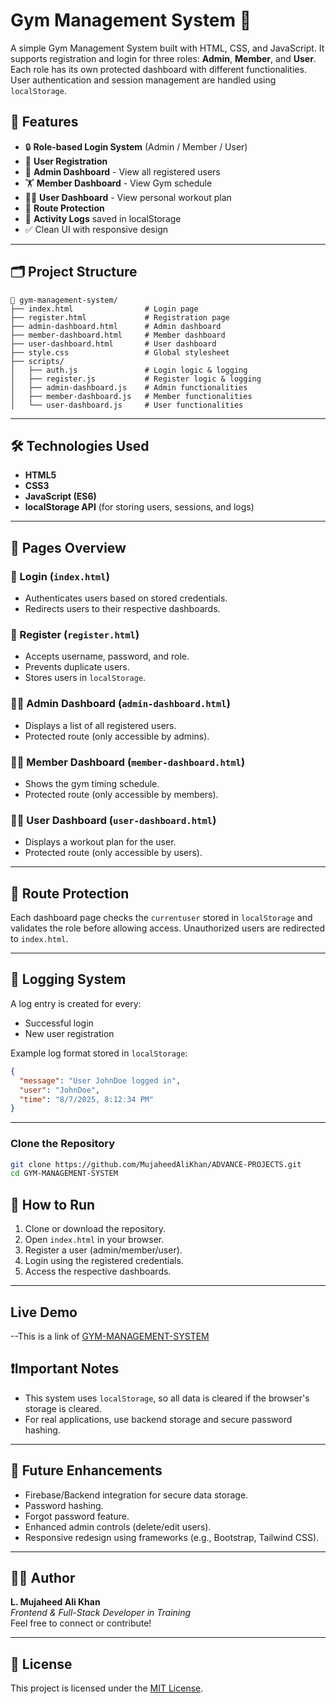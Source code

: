 # Gym Management System 💪

A simple Gym Management System built with HTML, CSS, and JavaScript. It supports registration and login for three roles: **Admin**, **Member**, and **User**. Each role has its own protected dashboard with different functionalities. User authentication and session management are handled using `localStorage`.

## 🚀 Features

- 🔒 **Role-based Login System** (Admin / Member / User)
- 📝 **User Registration**
- 👥 **Admin Dashboard** - View all registered users
- 🏋️ **Member Dashboard** - View Gym schedule
- 🧑‍💻 **User Dashboard** - View personal workout plan
- 🚫 **Route Protection**
- 📃 **Activity Logs** saved in localStorage
- ✅ Clean UI with responsive design

---

## 🗂️ Project Structure

```
📁 gym-management-system/
├── index.html                # Login page
├── register.html             # Registration page
├── admin-dashboard.html      # Admin dashboard
├── member-dashboard.html     # Member dashboard
├── user-dashboard.html       # User dashboard
├── style.css                 # Global stylesheet
├── scripts/
│   ├── auth.js               # Login logic & logging
│   ├── register.js           # Register logic & logging
│   ├── admin-dashboard.js    # Admin functionalities
│   ├── member-dashboard.js   # Member functionalities
│   └── user-dashboard.js     # User functionalities
```

---

## 🛠️ Technologies Used

- **HTML5**
- **CSS3**
- **JavaScript (ES6)**
- **localStorage API** (for storing users, sessions, and logs)

---

## 📄 Pages Overview

### 🔐 Login (`index.html`)
- Authenticates users based on stored credentials.
- Redirects users to their respective dashboards.

### 🧾 Register (`register.html`)
- Accepts username, password, and role.
- Prevents duplicate users.
- Stores users in `localStorage`.

### 🧑‍💼 Admin Dashboard (`admin-dashboard.html`)
- Displays a list of all registered users.
- Protected route (only accessible by admins).

### 🧍‍♂️ Member Dashboard (`member-dashboard.html`)
- Shows the gym timing schedule.
- Protected route (only accessible by members).

### 🏃‍♂️ User Dashboard (`user-dashboard.html`)
- Displays a workout plan for the user.
- Protected route (only accessible by users).

---

## 🔐 Route Protection

Each dashboard page checks the `currentuser` stored in `localStorage` and validates the role before allowing access. Unauthorized users are redirected to `index.html`.

---

## 🔄 Logging System

A log entry is created for every:
- Successful login
- New user registration

Example log format stored in `localStorage`:
```json
{
  "message": "User JohnDoe logged in",
  "user": "JohnDoe",
  "time": "8/7/2025, 8:12:34 PM"
}
```

---

### Clone the Repository

```bash
git clone https://github.com/MujaheedAliKhan/ADVANCE-PROJECTS.git
cd GYM-MANAGEMENT-SYSTEM
```

## 🧪 How to Run

1. Clone or download the repository.
2. Open `index.html` in your browser.
3. Register a user (admin/member/user).
4. Login using the registered credentials.
5. Access the respective dashboards.

---

## Live Demo
--This is a link of [GYM-MANAGEMENT-SYSTEM](https://mujaheedalikhan.github.io/ADVANCE-PROJECTS/GYM-MANAGEMENT-SYSTEM/index.html)

## ❗Important Notes

- This system uses `localStorage`, so all data is cleared if the browser's storage is cleared.
- For real applications, use backend storage and secure password hashing.

---

## 📌 Future Enhancements

- Firebase/Backend integration for secure data storage.
- Password hashing.
- Forgot password feature.
- Enhanced admin controls (delete/edit users).
- Responsive redesign using frameworks (e.g., Bootstrap, Tailwind CSS).

---

## 👨‍💻 Author

**L. Mujaheed Ali Khan**  
*Frontend & Full-Stack Developer in Training*  
Feel free to connect or contribute!

---

## 📜 License

This project is licensed under the [MIT License](LICENSE).
